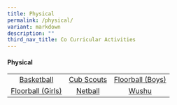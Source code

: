 ```yaml
---
title: Physical
permalink: /physical/
variant: markdown
description: ""
third_nav_title: Co Curricular Activities
---
```

#### Physical
<table>
<tbody>
<tr>
<td align="center"><nobr><a href="/holistic-education/co-curricular-activities-cca/physical/basketball" rel="noopener noreferrer nofollow" target="_self">Basketball</a></nobr></td>
<td align="center"><nobr><a href="/holistic-education/co-curricular-activities-cca/physical/cub-scouts" rel="noopener noreferrer nofollow" target="_self">Cub Scouts</a></nobr></td>
<td align="center"><nobr><a href="/holistic-education/co-curricular-activities-cca/physical/floorball-boys" rel="noopener noreferrer nofollow" target="_self">Floorball (Boys)</a></nobr></td>
</tr>
<tr>
<td align="center"><nobr><a href="/holistic-education/co-curricular-activities-cca/physical/floorball-girls" rel="noopener noreferrer nofollow" target="_self">Floorball (Girls)</a></nobr></td>
<td align="center"><nobr><a href="/holistic-education/co-curricular-activities-cca/physical/netball" rel="noopener noreferrer nofollow" target="_self">Netball</a></nobr></td>
<td align="center"><nobr><a href="/holistic-education/co-curricular-activities-cca/physical/wushu" rel="noopener noreferrer nofollow" target="_self">Wushu</a></nobr></td>
</tr>
</tbody></table>
